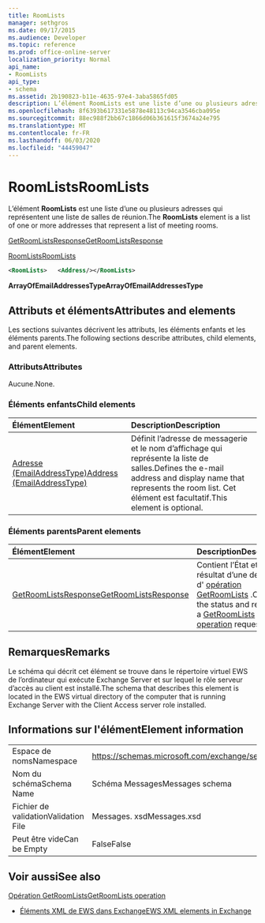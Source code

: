 ```yaml
---
title: RoomLists
manager: sethgros
ms.date: 09/17/2015
ms.audience: Developer
ms.topic: reference
ms.prod: office-online-server
localization_priority: Normal
api_name:
- RoomLists
api_type:
- schema
ms.assetid: 2b190823-b11e-4635-97e4-3aba5865fd05
description: L’élément RoomLists est une liste d’une ou plusieurs adresses qui représentent une liste de salles de réunion.
ms.openlocfilehash: 8f6393b617331e5878e48113c94ca3546cba095e
ms.sourcegitcommit: 88ec988f2bb67c1866d06b361615f3674a24e795
ms.translationtype: MT
ms.contentlocale: fr-FR
ms.lasthandoff: 06/03/2020
ms.locfileid: "44459047"
---
```

# <a name="roomlists"></a><span data-ttu-id="48493-103">RoomLists</span><span class="sxs-lookup"><span data-stu-id="48493-103">RoomLists</span></span>

<span data-ttu-id="48493-104">L’élément **RoomLists** est une liste d’une ou plusieurs adresses qui représentent une liste de salles de réunion.</span><span class="sxs-lookup"><span data-stu-id="48493-104">The **RoomLists** element is a list of one or more addresses that represent a list of meeting rooms.</span></span> 
  
[<span data-ttu-id="48493-105">GetRoomListsResponse</span><span class="sxs-lookup"><span data-stu-id="48493-105">GetRoomListsResponse</span></span>](getroomlistsresponse.md)
  
[<span data-ttu-id="48493-106">RoomLists</span><span class="sxs-lookup"><span data-stu-id="48493-106">RoomLists</span></span>](roomlists.md)
  
```xml
<RoomLists>   <Address/></RoomLists>
```

 <span data-ttu-id="48493-107">**ArrayOfEmailAddressesType**</span><span class="sxs-lookup"><span data-stu-id="48493-107">**ArrayOfEmailAddressesType**</span></span>
## <a name="attributes-and-elements"></a><span data-ttu-id="48493-108">Attributs et éléments</span><span class="sxs-lookup"><span data-stu-id="48493-108">Attributes and elements</span></span>

<span data-ttu-id="48493-109">Les sections suivantes décrivent les attributs, les éléments enfants et les éléments parents.</span><span class="sxs-lookup"><span data-stu-id="48493-109">The following sections describe attributes, child elements, and parent elements.</span></span>
  
### <a name="attributes"></a><span data-ttu-id="48493-110">Attributs</span><span class="sxs-lookup"><span data-stu-id="48493-110">Attributes</span></span>

<span data-ttu-id="48493-111">Aucune.</span><span class="sxs-lookup"><span data-stu-id="48493-111">None.</span></span>
  
### <a name="child-elements"></a><span data-ttu-id="48493-112">Éléments enfants</span><span class="sxs-lookup"><span data-stu-id="48493-112">Child elements</span></span>

|<span data-ttu-id="48493-113">**Élément**</span><span class="sxs-lookup"><span data-stu-id="48493-113">**Element**</span></span>|<span data-ttu-id="48493-114">**Description**</span><span class="sxs-lookup"><span data-stu-id="48493-114">**Description**</span></span>|
|:-----|:-----|
|[<span data-ttu-id="48493-115">Adresse (EmailAddressType)</span><span class="sxs-lookup"><span data-stu-id="48493-115">Address (EmailAddressType)</span></span>](address-emailaddresstype.md) <br/> |<span data-ttu-id="48493-116">Définit l’adresse de messagerie et le nom d’affichage qui représente la liste de salles.</span><span class="sxs-lookup"><span data-stu-id="48493-116">Defines the e-mail address and display name that represents the room list.</span></span> <span data-ttu-id="48493-117">Cet élément est facultatif.</span><span class="sxs-lookup"><span data-stu-id="48493-117">This element is optional.</span></span>  <br/> |
   
### <a name="parent-elements"></a><span data-ttu-id="48493-118">Éléments parents</span><span class="sxs-lookup"><span data-stu-id="48493-118">Parent elements</span></span>

|<span data-ttu-id="48493-119">**Élément**</span><span class="sxs-lookup"><span data-stu-id="48493-119">**Element**</span></span>|<span data-ttu-id="48493-120">**Description**</span><span class="sxs-lookup"><span data-stu-id="48493-120">**Description**</span></span>|
|:-----|:-----|
|[<span data-ttu-id="48493-121">GetRoomListsResponse</span><span class="sxs-lookup"><span data-stu-id="48493-121">GetRoomListsResponse</span></span>](getroomlistsresponse.md) <br/> |<span data-ttu-id="48493-122">Contient l’État et le résultat d’une demande d' [opération GetRoomLists](getroomlists-operation.md) .</span><span class="sxs-lookup"><span data-stu-id="48493-122">Contains the status and result of a [GetRoomLists operation](getroomlists-operation.md) request.</span></span>  <br/> |
   
## <a name="remarks"></a><span data-ttu-id="48493-123">Remarques</span><span class="sxs-lookup"><span data-stu-id="48493-123">Remarks</span></span>

<span data-ttu-id="48493-124">Le schéma qui décrit cet élément se trouve dans le répertoire virtuel EWS de l’ordinateur qui exécute Exchange Server et sur lequel le rôle serveur d’accès au client est installé.</span><span class="sxs-lookup"><span data-stu-id="48493-124">The schema that describes this element is located in the EWS virtual directory of the computer that is running Exchange Server with the Client Access server role installed.</span></span>
  
## <a name="element-information"></a><span data-ttu-id="48493-125">Informations sur l'élément</span><span class="sxs-lookup"><span data-stu-id="48493-125">Element information</span></span>

|||
|:-----|:-----|
|<span data-ttu-id="48493-126">Espace de noms</span><span class="sxs-lookup"><span data-stu-id="48493-126">Namespace</span></span>  <br/> |https://schemas.microsoft.com/exchange/services/2006/messages  <br/> |
|<span data-ttu-id="48493-127">Nom du schéma</span><span class="sxs-lookup"><span data-stu-id="48493-127">Schema Name</span></span>  <br/> |<span data-ttu-id="48493-128">Schéma Messages</span><span class="sxs-lookup"><span data-stu-id="48493-128">Messages schema</span></span>  <br/> |
|<span data-ttu-id="48493-129">Fichier de validation</span><span class="sxs-lookup"><span data-stu-id="48493-129">Validation File</span></span>  <br/> |<span data-ttu-id="48493-130">Messages. xsd</span><span class="sxs-lookup"><span data-stu-id="48493-130">Messages.xsd</span></span>  <br/> |
|<span data-ttu-id="48493-131">Peut être vide</span><span class="sxs-lookup"><span data-stu-id="48493-131">Can be Empty</span></span>  <br/> |<span data-ttu-id="48493-132">False</span><span class="sxs-lookup"><span data-stu-id="48493-132">False</span></span>  <br/> |
   
## <a name="see-also"></a><span data-ttu-id="48493-133">Voir aussi</span><span class="sxs-lookup"><span data-stu-id="48493-133">See also</span></span>



[<span data-ttu-id="48493-134">Opération GetRoomLists</span><span class="sxs-lookup"><span data-stu-id="48493-134">GetRoomLists operation</span></span>](getroomlists-operation.md)


- [<span data-ttu-id="48493-135">Éléments XML de EWS dans Exchange</span><span class="sxs-lookup"><span data-stu-id="48493-135">EWS XML elements in Exchange</span></span>](ews-xml-elements-in-exchange.md)

